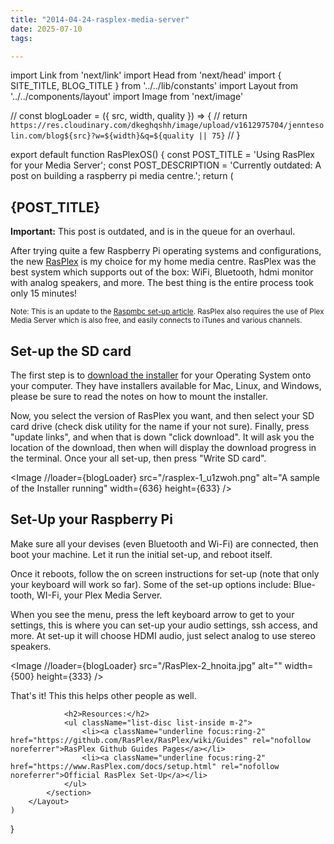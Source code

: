 ```yaml
---
title: "2014-04-24-rasplex-media-server"
date: 2025-07-10
tags:

---
```


import Link from 'next/link'
import Head from 'next/head'
import { SITE_TITLE, BLOG_TITLE } from '../../lib/constants'
import Layout from '../../components/layout'
import Image from 'next/image'

// const blogLoader = ({ src, width, quality }) => {
//     return `https://res.cloudinary.com/dkeghqshh/image/upload/v1612975704/jenntesolin.com/blog${src}?w=${width}&q=${quality || 75}`
// }

export default function RasPlexOS() {
    const POST_TITLE = 'Using RasPlex for your Media Server';
    const POST_DESCRIPTION = 'Currently outdated: A post on building a raspberry pi media centre.';
    return (
        <Layout>
            <Head>
                <title>{POST_TITLE} - {SITE_TITLE}</title>
                <meta name="description" content={POST_DESCRIPTION} />
            </Head>
            <section aria-labelledby="main-content">
                <h1 id="main-content">{POST_TITLE}</h1>
                <p><b>Important:</b> This post is outdated, and is in the queue for an overhaul.</p>
                <p>After trying quite a few Raspberry Pi operating systems and configurations, the new <a className="underline focus:ring-2" href="http://www.RasPlex.com/" rel="nofollow noreferrer">RasPlex</a> is my choice for my home media centre. RasPlex was the best system which supports out of the box: WiFi, Bluetooth, hdmi monitor with analog speakers, and more. The best thing is the entire process took only 15 minutes!</p>
                <p><small>Note: This is an update to the <a className="underline focus:ring-2" href="https://web.archive.org/web/20210318194931/http://jenntesolin.com/blog/2013/09/05/a-look-at-raspmbc-video-streaming/" rel="nofollow noreferrer">Raspmbc set-up article</a>. RasPlex also requires the use of Plex Media Server which is also free, and easily connects to iTunes and various channels.<br /></small></p>
                <h2>Set-up the SD card</h2>
                <p>The first step is to <a className="underline focus:ring-2" href="https://www.rasplex.com/get-started/rasplex-installers.html" rel="nofollow noreferrer">download the installer</a> for your Operating System onto your computer. They have installers available for Mac, Linux, and Windows, please be sure to read the notes on how to mount the installer.</p>
                <p>Now, you select the version of RasPlex you want, and then select your SD card drive (check disk utility for the name if your not sure). Finally, press &quot;update links&quot;, and when that is down &quot;click download&quot;. It will ask you the location of the download, then when will display the download progress in the terminal. Once your all set-up, then press &quot;Write SD card&quot;.</p>
                <Image
                    //loader={blogLoader}
                    src="/rasplex-1_u1zwoh.png"
                    alt="A sample of the Installer running"
                    width={636}
                    height={633}
                />
                <h2>Set-Up your Raspberry Pi</h2>
                <p>Make sure all your devises (even Bluetooth and Wi-Fi) are connected, then boot your machine. Let it run the initial set-up, and reboot itself.</p>
                <p>Once it reboots, follow the on screen instructions for set-up (note that only your keyboard will work so far). Some of the set-up options include: Blue-tooth, WI-Fi, your Plex Media Server.</p>
                <p>When you see the menu, press the left keyboard arrow to get to your settings, this is where you can set-up your audio settings, ssh access, and more. At set-up it will choose HDMI audio, just select analog to use stereo speakers.</p>
                <Image
                    //loader={blogLoader}
                    src="/RasPlex-2_hnoita.jpg"
                    alt=""
                    width={500}
                    height={333}
                />
                <p>That&apos;s it! This this helps other people as well.</p>

                <h2>Resources:</h2>
                <ul className="list-disc list-inside m-2">
                    <li><a className="underline focus:ring-2" href="https://github.com/RasPlex/RasPlex/wiki/Guides" rel="nofollow noreferrer">RasPlex Github Guides Pages</a></li>
                    <li><a className="underline focus:ring-2" href="https://www.RasPlex.com/docs/setup.html" rel="nofollow noreferrer">Official RasPlex Set-Up</a></li>
                </ul>
            </section>
        </Layout>
    )
}
